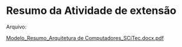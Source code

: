 # Resumo da Atividade de extensão

Arquivo:



[Modelo_Resumo_Arquitetura de Computadores_SCiTec.docx.pdf](https://github.com/user-attachments/files/16882127/Modelo_Resumo_Arquitetura.de.Computadores_SCiTec.docx.pdf)

